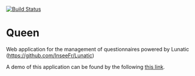 [![Build Status](https://travis-ci.org/InseeFr/Queen.svg?branch=master)](https://travis-ci.org/InseeFr/Queen)

# Queen

Web application for the management of questionnaires powered by Lunatic (https://github.com/InseeFr/Lunatic)

A demo of this application can be found by the following [this link](https://queen.demo.dev.sspcloud.fr/queen/questionnaire/simpsons2020x00/survey-unit/11).
